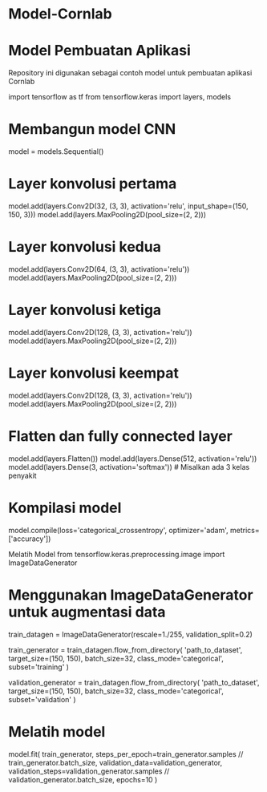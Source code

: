 # Model-Cornlab
# Model Pembuatan Aplikasi
Repository ini digunakan sebagai contoh model untuk pembuatan aplikasi Cornlab

import tensorflow as tf
from tensorflow.keras import layers, models

# Membangun model CNN
model = models.Sequential()

# Layer konvolusi pertama
model.add(layers.Conv2D(32, (3, 3), activation='relu', input_shape=(150, 150, 3)))
model.add(layers.MaxPooling2D(pool_size=(2, 2)))

# Layer konvolusi kedua
model.add(layers.Conv2D(64, (3, 3), activation='relu'))
model.add(layers.MaxPooling2D(pool_size=(2, 2)))

# Layer konvolusi ketiga
model.add(layers.Conv2D(128, (3, 3), activation='relu'))
model.add(layers.MaxPooling2D(pool_size=(2, 2)))

# Layer konvolusi keempat
model.add(layers.Conv2D(128, (3, 3), activation='relu'))
model.add(layers.MaxPooling2D(pool_size=(2, 2)))

# Flatten dan fully connected layer
model.add(layers.Flatten())
model.add(layers.Dense(512, activation='relu'))
model.add(layers.Dense(3, activation='softmax'))  # Misalkan ada 3 kelas penyakit

# Kompilasi model
model.compile(loss='categorical_crossentropy', optimizer='adam', metrics=['accuracy'])

Melatih Model
from tensorflow.keras.preprocessing.image import ImageDataGenerator

# Menggunakan ImageDataGenerator untuk augmentasi data
train_datagen = ImageDataGenerator(rescale=1./255, validation_split=0.2)

train_generator = train_datagen.flow_from_directory(
    'path_to_dataset',
    target_size=(150, 150),
    batch_size=32,
    class_mode='categorical',
    subset='training'
)

validation_generator = train_datagen.flow_from_directory(
    'path_to_dataset',
    target_size=(150, 150),
    batch_size=32,
    class_mode='categorical',
    subset='validation'
)

# Melatih model
model.fit(
    train_generator,
    steps_per_epoch=train_generator.samples // train_generator.batch_size,
    validation_data=validation_generator,
    validation_steps=validation_generator.samples // validation_generator.batch_size,
    epochs=10
)

